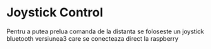 # Joystick Control
Pentru a putea prelua comanda de la distanta se foloseste un joystick bluetooth versiunea3 care se conecteaza direct la raspberry